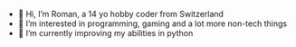 - 👋 Hi, I’m Roman, a 14 yo hobby coder from Switzerland
- 👀 I’m interested in programming, gaming and a lot more non-tech things
- 🌱 I’m currently improving my abilities in python
